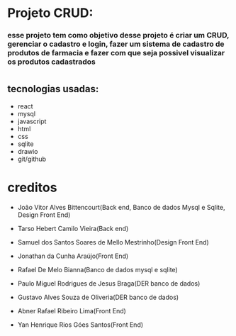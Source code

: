 # Projeto CRUD: 

### esse projeto tem como objetivo desse projeto é criar um CRUD, gerenciar o cadastro e login, fazer um sistema de cadastro de produtos de farmacia e fazer com que seja possivel visualizar os produtos cadastrados

#
## tecnologias usadas:

- react
- mysql
- javascript
- html
- css
- sqlite
- drawio
- git/github

#

# creditos

- João Vitor Alves Bittencourt(Back end, Banco de dados Mysql e Sqlite, Design Front End)

- Tarso Hebert Camilo Vieira(Back end)

- Samuel dos Santos Soares de Mello Mestrinho(Design Front End)

- Jonathan da Cunha Araújo(Front End)

- Rafael De Melo Bianna(Banco de dados mysql e sqlite)

- Paulo Miguel Rodrigues de Jesus Braga(DER banco de dados)

- Gustavo Alves Souza de Oliveria(DER banco de dados)

- Abner Rafael Ribeiro Lima(Front End)

- Yan Henrique Rios Góes Santos(Front End)


